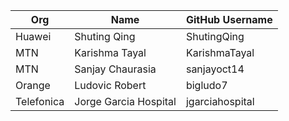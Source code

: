 | Org                    | Name                                      | GitHub Username        |
| -----------------------| ------------------------------------------| -----------------------|
| Huawei | Shuting Qing | ShutingQing |
| MTN | Karishma Tayal | KarishmaTayal |
| MTN | Sanjay Chaurasia | sanjayoct14 |
| Orange | Ludovic Robert | bigludo7 |
| Telefonica | Jorge Garcia Hospital | jgarciahospital |
